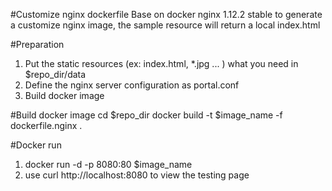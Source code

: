 #Customize nginx dockerfile
Base on docker nginx 1.12.2 stable to generate a customize nginx image, the sample resource will return a local index.html

#Preparation
1. Put the static resources (ex: index.html, *.jpg ... ) what you need in $repo_dir/data
2. Define the nginx server configuration as portal.conf
3. Build docker image

#Build docker image
cd $repo_dir
docker build -t $image_name -f dockerfile.nginx .

#Docker run
1. docker run -d -p 8080:80 $image_name
2. use curl http://localhost:8080 to view the testing page

